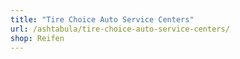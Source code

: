 ```yaml
---
title: "Tire Choice Auto Service Centers"
url: /ashtabula/tire-choice-auto-service-centers/
shop: Reifen
---
```

